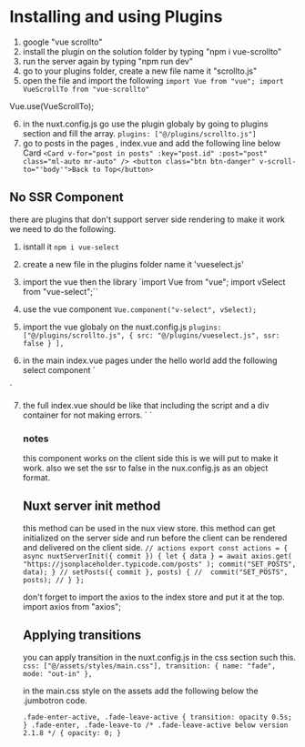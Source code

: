 # Installing and using Plugins
1. google "vue scrollto"
2. install the plugin on the solution folder by typing "npm i vue-scrollto"
3. run the server again by typing "npm run dev"
4. go to your plugins folder, create a new file name it "scrollto.js"
5. open the file and import the following
`import Vue from "vue";
import VueScrollTo from "vue-scrollto"`

Vue.use(VueScrollTo);

6. in the nuxt.config.js go use the plugin globaly by going to plugins section and fill the array.
`plugins: ["@/plugins/scrollto.js"]`
7. go to posts in the pages , index.vue and add the following line below Card
`<Card v-for="post in posts" :key="post.id" :post="post" class="ml-auto mr-auto" />
 <button class="btn btn-danger" v-scroll-to="'body'">Back to Top</button>`


## No SSR Component
there are plugins that don't support server side rendering to make it work we need to do the following.
1. isntall it
`npm i vue-select`
2. create a new file in the plugins folder name it 'vueselect.js'
3. import the vue then the library
`import Vue from "vue";
import vSelect from "vue-select";``

4. use the vue component 
`Vue.component("v-select", vSelect);`

5. import the vue globaly on the nuxt.config.js
`
 plugins: ["@/plugins/scrollto.js",
  {
      src: "@/plugins/vueselect.js",
      ssr: false
    }
  ],
`

6. in the main index.vue pages under the hello world add the following select component
`
<no-ssr>
	  		<v-select v-model="selected" placeholder="Select Category" :options="['foo', 'bar']"></v-select>
	  	</no-ssr>

`

7. the full index.vue should be like that including the script and a div container for not making errors.
`<template>
	<div>
		<h1>hello world</h1>
		<no-ssr>
	  		<v-select v-model="selected" placeholder="Select Category" :options="['foo', 'bar']"></v-select>
	  	</no-ssr>
	</div>
</template>

<script>
	export default {
		data() {
			return {
				selected: ''
			}
		}
	}
</script>`

### notes
this component works on the client side this is we will put <no-ssr> to make it work. also we set the ssr to false in the nux.config.js as an object format.


## Nuxt server init method
this method can be used in the nux view store.
this method can get initialized on the server side and run before the client can be rendered and delivered on the client side.
`
// actions
export const actions = {
	async nuxtServerInit({ commit }) {
		let { data } = await axios.get(
			"https://jsonplaceholder.typicode.com/posts"
		);
		commit("SET_POSTS", data);
	}
	// setPosts({ commit }, posts) {
	// 	commit("SET_POSTS", posts);
	// }
};
`

don't forget to import the axios to the index store and put it at the top.
import axios from "axios";



## Applying transitions
you can apply transition in the nuxt.config.js in the css section such this.
`css: ["@/assets/styles/main.css"],
  transition: {
    name: "fade",
    mode: "out-in"
  },`
  
  in the main.css style on the assets add the following below the .jumbotron code.
  
 `.fade-enter-active,
.fade-leave-active {
	transition: opacity 0.5s;
}
.fade-enter, .fade-leave-to /* .fade-leave-active below version 2.1.8 */ {
	opacity: 0;
}
`

